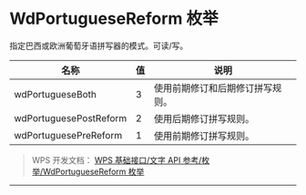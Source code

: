 # WdPortugueseReform 枚举

指定巴西或欧洲葡萄牙语拼写器的模式。可读/写。

| 名称                   | 值  | 说明                             |
|------------------------|-----|----------------------------------|
| wdPortugueseBoth       | 3   | 使用前期修订和后期修订拼写规则。 |
| wdPortuguesePostReform | 2   | 使用后期修订拼写规则。           |
| wdPortuguesePreReform  | 1   | 使用前期修订拼写规则。           |

> WPS 开发文档： [WPS 基础接口/文字 API 参考/枚举/WdPortugueseReform 枚举](https://qn.cache.wpscdn.cn/encs/doc/office_v19/topics/WPS%20%E5%9F%BA%E7%A1%80%E6%8E%A5%E5%8F%A3/%E6%96%87%E5%AD%97%20API%20%E5%8F%82%E8%80%83/%E6%9E%9A%E4%B8%BE/WdPortugueseReform%20%E6%9E%9A%E4%B8%BE.html)

------------------------------------------------------------------------
